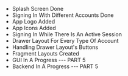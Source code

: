 - Splash Screen Done
- Signing In With Different Accounts Done
- App Logo Added
- App Icons Added
- Signing In While There Is An Active Session
- Drawer Layout For Every Type Of Account
- Handling Drawer Layout's Buttons
- Fragment Layouts Created
- GUI In A Progress --- PART 5
- Backend In A Progress --- PART 5
